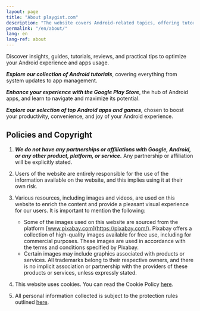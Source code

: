 ```yaml
---
layout: page
title: "About playgist.com"
description: "The website covers Android-related topics, offering tutorials, articles, and tops with apps of interest to visitors."
permalink: "/en/about/"
lang: en
lang-ref: about
---
```


Discover insights, guides, tutorials, reviews, and practical tips to optimize your Android experience and apps usage.

***Explore our collection of Android tutorials***, covering everything from system updates to app management.

***Enhance your experience with the Google Play Store***, the hub of Android apps, and learn to navigate and maximize its potential.

***Explore our selection of top Android apps and games***, chosen to boost your productivity, convenience, and joy of your Android experience.

## Policies and Copyright

1. ***We do not have any partnerships or affiliations with Google, Android, or any other product, platform, or service.*** Any partnership or affiliation will be explicitly stated.

2. Users of the website are entirely responsible for the use of the information available on the website, and this implies using it at their own risk.

3. Various resources, including images and videos, are used on this website to enrich the content and provide a pleasant visual experience for our users. It is important to mention the following:
    - Some of the images used on this website are sourced from the platform [www.pixabay.com](https://pixabay.com/). Pixabay offers a collection of high-quality images available for free use, including for commercial purposes. These images are used in accordance with the terms and conditions specified by Pixabay.
    - Certain images may include graphics associated with products or services. All trademarks belong to their respective owners, and there is no implicit association or partnership with the providers of these products or services, unless expressly stated.

4. This website uses cookies. You can read the Cookie Policy [here]({{site.baseurl}}{{site.t[page.lang].cookiePolicyPage.url}}).

5. All personal information collected is subject to the protection rules outlined [here]({{site.baseurl}}{{site.t[page.lang].privacyPolicyPage.url}}).
